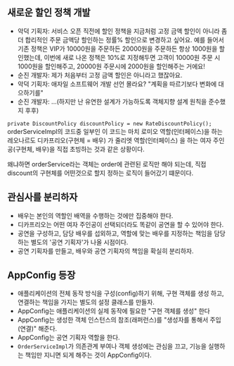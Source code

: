 ## 새로운 할인 정책 개발
<ul>
    <li>
        악덕 기획자: 서비스 오픈 직전에 할인 정책을 지금처럼 고정 금액 할인이 아니라 좀 더 합리적인 주문 금액당 할인하는 정률%
        할인으로 변경하고 싶어요. 예를 들어서 기존 정책은 VIP가 10000원을 주문하든 20000원을 주문하든 항상 1000원을 할인했는데,
        이번에 새로 나온 정책은 10%로 지정해두면 고객이 10000원 주문 시 1000원을 할인해주고, 20000원 주문시에 2000원을
        할인해주는 거에요!
    </li>
    <li>
        순진 개발자: 제가 처음부터 고정 금액 할인은 아니라고 했잖아요.
    </li>
    <li>
        악덕 기획자: 애자일 소프트웨어 개발 선언 몰라요? "계획을 따르기보다 변화에 대으하기를"
    </li>
    <li>
        순진 개발자: ...(하지만 난 유연한 설계가 가능하도록 객체지향 설계 원칙을 준수했지 후후)
    </li>
</ul>

```private DiscountPolicy discountPolicy = new RateDiscountPolicy();``` <br>
orderServiceImpl의 코드중 일부인 이 코드는 마치 로미오 역할(인터페이스)을 하는
레오나르도 디카프리오(구현체 = 배우) 가 줄리엣 역할(인터페이스)
을 하는 여자 주인공(구현체, 배우)을 직접 초빙하는 것과 같은 상황이다. <br>

왜냐하면 orderService라는 객체는 order에 관련된 로직만 해야 되는데,
직접 discount의 구현체를 어떤것으로 할지 정하는 로직이 들어갔기 떄문이다. <br>

## 관심사를 분리하자
<ul>
    <li>
        배우는 본인의 역할인 배역을 수행하는 것에만 집중해야 한다.
    </li>
    <li>
        디카프리오는 어떤 여자 주인공이 선택되더라도 똑같이 공연을 할 수 있어야 한다.
    </li>
    <li>
        공연을 구성하고, 담당 배우를 섭외하고, 역할에 맞는 배우를 지정하는 책임을 담당하는 별도의 '공연 기획자'가 나올 시점이다.
    </li>
    <li>
        공연 기획자를 만들고, 배우와 공연 기획자의 책임을 확실히 분리하자.
    </li>
</ul>

## AppConfig 등장
- 애플리케이션의 전체 동작 방식을 구성(config)하기 위해, 구현 객체를 생성 하고, 연결하는 책임을 가지는 별도의 설정 클래스를 만들자.
- AppConfig는 애플리케이션의 실제 동작에 필요한 "구현 객체를 생성" 한다
- AppConfig는 생성한 객체 인스턴스의 참조(래퍼런스)를 "생성자를 통해서 주입(연결)" 해준다.
- AppConfig는 공연 기획자 역할을 한다.
- `OrderServiceImpl`가 의존관계 부여나 객체 생성에는 관심을 끄고, 기능을 실행하는 책임만 지니면 되게 해주는 것이 AppConfig이다.

